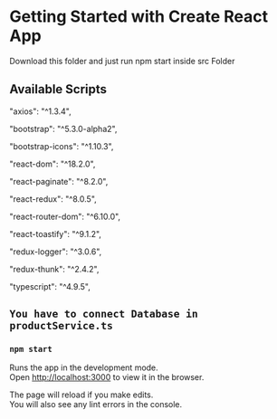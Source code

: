 # Getting Started with Create React App

Download this folder and just run npm start inside src Folder

## Available Scripts

"axios": "^1.3.4",

"bootstrap": "^5.3.0-alpha2",

"bootstrap-icons": "^1.10.3",

"react-dom": "^18.2.0",

"react-paginate": "^8.2.0",

"react-redux": "^8.0.5",

"react-router-dom": "^6.10.0",

"react-toastify": "^9.1.2",

"redux-logger": "^3.0.6",

"redux-thunk": "^2.4.2",

"typescript": "^4.9.5",

## `You have to connect Database in productService.ts`

### `npm start`

Runs the app in the development mode.\
Open [http://localhost:3000](http://localhost:3000) to view it in the browser.

The page will reload if you make edits.\
You will also see any lint errors in the console.
